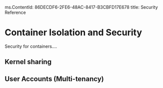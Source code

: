 ms.ContentId: 86DECDF6-2FE6-48AC-8417-B3CBFD17E678
title: Security Reference

# Container Isolation and Security #

Security for containers....

## Kernel sharing ##

## User Accounts (Multi-tenancy) ##